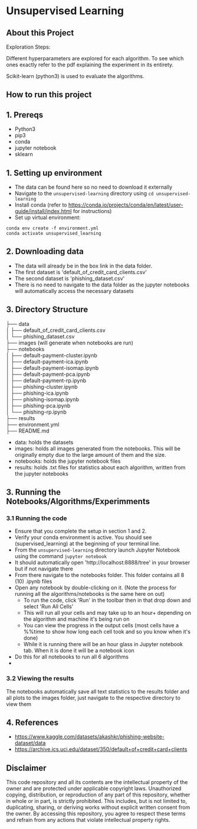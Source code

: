 # Unsupervised Learning

## About this Project
Exploration Steps:

Different hyperparameters are explored for each algorithm. To see which ones exactly refer to the pdf explaining the
experiment in its entirety.

Scikit-learn (python3) is used to evaluate the algorithms.


## How to run this project
## 1. Prereqs
- Python3
- pip3
- conda
- jupyter notebook
- sklearn

## 1. Setting up environment
- The data can be found here so no need to download it externally
- Navigate to the `unsupervised-learning` directory using `cd unsupervised-learning`
- Install conda (refer to https://conda.io/projects/conda/en/latest/user-guide/install/index.html for instructions)
- Set up virtual environment:
```
conda env create -f environment.yml
conda activate unsupervised_learning
```

## 2. Downloading data
- The data will already be in the box link in the data folder. 
- The first dataset is 'default_of_credit_card_clients.csv'
- The second dataset is 'phishing_dataset.csv'
- There is no need to navigate to the data folder as the jupyter notebooks will automatically access the necessary datasets

## 3. Directory Structure

├── data<br>
│   ├── default_of_credit_card_clients.csv<br>
│   └── phishing_dataset.csv<br>
├── images (will generate when notebooks are run)<br>
├── notebooks<br>
│   ├── default-payment-cluster.ipynb<br>
│   ├── default-payment-ica.ipynb<br>
│   ├── default-payment-isomap.ipynb<br>
│   ├── default-payment-pca.ipynb<br>
│   ├── default-payment-rp.ipynb<br>
│   ├── phishing-cluster.ipynb<br>
│   ├── phishing-ica.ipynb<br>
│   ├── phishing-isomap.ipynb<br>
│   ├── phishing-pca.ipynb<br>
│   └── phishing-rp.ipynb<br>
├── results<br>
├── environment.yml<br>
├── README.md

- data: holds the datasets
- images: holds all images generated from the notebooks. This will be originally empty due to the large amount of them and the size.
- notebooks: holds the jupyter notebook files
- results: holds .txt files for statistics about each algorithm, written from the jupyter notebooks


## 3. Running the Notebooks/Algorithms/Experimments
### 3.1 Running the code
- Ensure that you complete the setup in section 1 and 2.
- Verify your conda environment is active. You should see (supervised_learning) at the beginning of your terminal line.
- From the `unsupervised-learning` directory launch Jupyter Notebook using the command `jupyter notebook`
- It should automatically open 'http://localhost:8888/tree' in your browser but if not navigate there
- From there navigate to the notebooks folder. This folder contains all 8 (10) .ipynb files 
- Open any notebook by double-clicking on it. (Note the process for running all the algorithms/notebooks is the same here on out)
  - To run the code, click 'Run' in the toolbar then in that drop down and select 'Run All Cells'
  - This will run all your cells and may take up to an hour+ depending on the algorithm and machine it's being run on
  - You can view the progress in the output cells (most cells have a %%time to show how long each cell took and so you know when it's done)
  - While it is running there will be an hour glass in Jupyter notebook tab. When it is done it will be a notebook icon
- Do this for all notebooks to run all 6 algorithms
- 
### 3.2 Viewing the results
The notebooks automatically save all text statistics to the results folder and all plots to the images folder, just
navigate to the respective directory to view them

## 4. References
- https://www.kaggle.com/datasets/akashkr/phishing-website-dataset/data
- https://archive.ics.uci.edu/dataset/350/default+of+credit+card+clients

## Disclaimer
This code repository and all its contents are the intellectual property of the owner and are protected under applicable copyright laws. Unauthorized copying, distribution, or reproduction of any part of this repository, whether in whole or in part, is strictly prohibited. This includes, but is not limited to, duplicating, sharing, or deriving works without explicit written consent from the owner. By accessing this repository, you agree to respect these terms and refrain from any actions that violate intellectual property rights.
